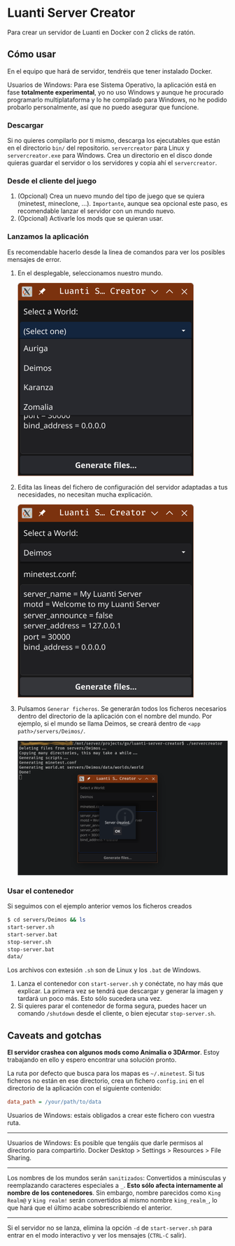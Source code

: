 # Luanti Server Creator

Para crear un servidor de Luanti en Docker con 2 clicks de ratón.

## Cómo usar
En el equipo que hará de servidor, tendréis que tener instalado Docker.

Usuarios de Windows: Para ese Sistema Operativo, la aplicación está en fase **totalmente experimental**, yo no uso Windows y aunque he procurado programarlo multiplataforma y lo he compilado para Windows, no he podido probarlo personalmente, así que no puedo asegurar que funcione.


### Descargar
Si no quieres compilarlo por ti mismo, descarga los ejecutables que están en el directorio `bin/` del repositorio. `servercreator` para Linux y `servercreator.exe` para Windows. Crea un directorio en el disco donde quieras guardar el servidor o los servidores y copia ahí el `servercreator`.

### Desde el cliente del juego
1. (Opcional) Crea un nuevo mundo del tipo de juego que se quiera (minetest, mineclone, ...). `Importante`, aunque sea opcional este paso, es recomendable lanzar el servidor con un mundo nuevo.
2. (Opcional) Activarle los mods que se quieran usar.

### Lanzamos la aplicación
Es recomendable hacerlo desde la linea de comandos para ver los posibles mensajes de error.
1. En el desplegable, seleccionamos nuestro mundo.
 
   ![](./screenshot-01.png "Word selection")

3. Edita las lineas del fichero de configuración del servidor adaptadas a tus necesidades, no necesitan mucha explicación.

   ![](./screenshot-02.png "Word selection")

4. Pulsamos `Generar ficheros`. Se generarán todos los ficheros necesarios dentro del directorio de la aplicación con el nombre del mundo. Por ejemplo, si el mundo se llama Deimos, se creará dentro de `<app path>/servers/Deimos/`.

   ![](./screenshot-03.png "")

### Usar el contenedor
Si seguimos con el ejemplo anterior vemos los ficheros creados
```bash
$ cd servers/Deimos && ls
start-server.sh
start-server.bat
stop-server.sh
stop-server.bat
data/
```
Los archivos con extesión `.sh` son de Linux y los `.bat` de Windows.

1. Lanza el contenedor con `start-server.sh` y conéctate, no hay más que explicar. La primera vez se tendrá que descargar y generar la imagen y tardará un poco más. Esto sólo sucedera una vez.
2. Si quieres parar el contenedor de forma segura, puedes hacer un comando `/shutdown` desde el cliente, o bien ejecutar `stop-server.sh`.

## Caveats and gotchas

**El servidor crashea con algunos mods como Animalia o 3DArmor**. Estoy trabajando en ello y espero encontrar una solución pronto.

La ruta por defecto que busca para los mapas es `~/.minetest`. Si tus ficheros no están en ese directorio, crea un fichero `config.ini` en el directorio de la aplicación con el siguiente contenido:
```ini
data_path = /your/path/to/data
```
Usuarios de Windows: estais obligados a crear este fichero con vuestra ruta.

***
Usuarios de Windows: Es posible que tengáis que darle permisos al directorio para compartirlo. Docker Desktop > Settings > Resources > File Sharing.
***
Los nombres de los mundos serán `sanitizados`: Convertidos a minúsculas y reemplazando caracteres especiales a `_`. **Esto sólo afecta internamente al nombre de los contenedores**. Sin embargo, nombre parecidos como `King Realm@` y `king realm!` serán convertidos al mismo nombre `king_realm_`, lo que hará que el último acabe sobrescribiendo el anterior.

***
Si el servidor no se lanza, elimina la opción `-d` de `start-server.sh` para entrar en el modo interactivo y ver los mensajes (`CTRL-C` salir).
